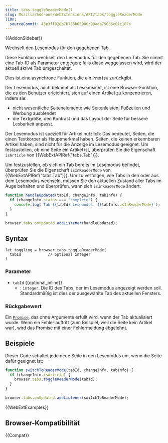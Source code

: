```yaml
---
title: tabs.toggleReaderMode()
slug: Mozilla/Add-ons/WebExtensions/API/tabs/toggleReaderMode
l10n:
  sourceCommit: 43e3ff826b7b755b05986c99ada75635c01c187c
---
```


{{AddonSidebar}}

Wechselt den Lesemodus für den gegebenen Tab.

Diese Funktion wechselt den Lesemodus für den gegebenen Tab. Sie nimmt eine Tab-ID als Parameter entgegen; falls diese weggelassen wird, wird der aktuell aktive Tab umgeschaltet.

Dies ist eine asynchrone Funktion, die ein [`Promise`](/de/docs/Web/JavaScript/Reference/Global_Objects/Promise) zurückgibt.

Der Lesemodus, auch bekannt als Leseansicht, ist eine Browser-Funktion, die es den Benutzer erleichtert, sich auf einen Artikel zu konzentrieren, indem sie:

- nicht wesentliche Seitenelemente wie Seitenleisten, Fußzeilen und Werbung ausblendet
- die Textgröße, den Kontrast und das Layout der Seite für bessere Lesbarkeit anpasst.

Der Lesemodus ist speziell für Artikel nützlich: Das bedeutet, Seiten, die einen Textkörper als Hauptmerkmal haben. Seiten, die keinen erkennbaren Artikel haben, sind nicht für die Anzeige im Lesemodus geeignet. Um festzustellen, ob eine Seite ein Artikel ist, überprüfen Sie die Eigenschaft `isArticle` von {{WebExtAPIRef("tabs.Tab")}}.

Um festzustellen, ob sich ein Tab bereits im Lesemodus befindet, überprüfen Sie die Eigenschaft `isInReaderMode` von {{WebExtAPIRef("tabs.Tab")}}. Um zu verfolgen, wie Tabs in den oder aus dem Lesemodus wechseln, müssen Sie den aktuellen Zustand aller Tabs im Auge behalten und überprüfen, wann sich `isInReaderMode` ändert:

```js
function handleUpdated(tabId, changeInfo, tabInfo) {
  if (changeInfo.status === "complete") {
    console.log(`Tab ${tabId} Lesemodus: ${tabInfo.isInReaderMode}`);
  }
}

browser.tabs.onUpdated.addListener(handleUpdated);
```

## Syntax

```js-nolint
let toggling = browser.tabs.toggleReaderMode(
  tabId            // optional integer
)
```

### Parameter

- `tabId` {{optional_inline}}
  - : `integer`. Die ID des Tabs, der im Lesemodus angezeigt werden soll. Standardmäßig ist dies der ausgewählte Tab des aktuellen Fensters.

### Rückgabewert

Ein [`Promise`](/de/docs/Web/JavaScript/Reference/Global_Objects/Promise), das ohne Argumente erfüllt wird, wenn der Tab aktualisiert wurde. Wenn ein Fehler auftritt (zum Beispiel, weil die Seite kein Artikel war), wird das Promise mit einer Fehlermeldung abgelehnt.

## Beispiele

Dieser Code schaltet jede neue Seite in den Lesemodus um, wenn die Seite dafür geeignet ist:

```js
function switchToReaderMode(tabId, changeInfo, tabInfo) {
  if (changeInfo.isArticle) {
    browser.tabs.toggleReaderMode(tabId);
  }
}

browser.tabs.onUpdated.addListener(switchToReaderMode);
```

{{WebExtExamples}}

## Browser-Kompatibilität

{{Compat}}
